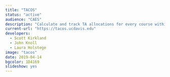 ```yaml
---
title: "TACOS"
status: "active"
audience: "CAES"
description: "Calculate and track TA allocations for every course within CAES"
current-url: "https://tacos.ucdavis.edu"
developers:
  - Scott Kirkland
  - John Knoll
  - Laura Holstege
image: "tacos"
date: 2019-04-14
bgcolor: 1D4169
slideshow: yes
---
```

